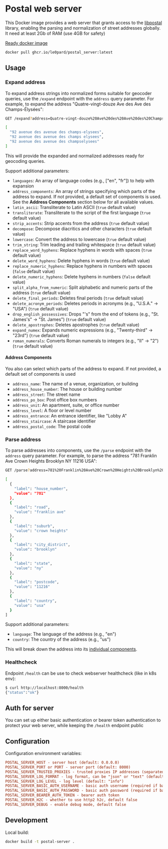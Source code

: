 # Postal web server

This Docker image provides a web server that grants access to the [libpostal](https://github.com/openvenues/libpostal) library, enabling the parsing and normalization of street addresses globally. It need at least 2Gb of RAM (use 4GB for safety)

[Ready docker image](https://github.com/le0pard/postal_server/pkgs/container/postal_server)

```bash
docker pull ghcr.io/le0pard/postal_server:latest
```

## Usage

### Expand address

To expand address strings into normalized forms suitable for geocoder queries, use the `/expand` endpoint with the `address` query parameter. For example, to expand the address "Quatre-vingt-douze Ave des Ave des Champs-Élysées":

```bash
GET /expand?address=Quatre-vingt-douze%20Ave%20des%20Ave%20des%20Champs-Élysées

[
  "92 avenue des avenue des champs-elysees",
  "92 avenue des avenue des champs elysees",
  "92 avenue des avenue des champselysees"
]
```

This will provide the expanded and normalized addresses ready for geocoding queries.

Support additional parameters:

- `languages`: An array of language codes (e.g., ["en", "fr"]) to help with expansion
- `address_components`: An array of strings specifying which parts of the address to expand. If not provided, a default set of components is used. See the **Address Components** section below for all available values.
- `latin_ascii`: Transliterate to Latin ASCII (`true` default value)
- `transliterate`: Transliterate to the script of the first language (`true` default value)
- `strip_accents`: Strip accents from the address (`true` default value)
- `decompose`: Decompose diacritics and other characters (`true` default value)
- `lowercase`: Convert the address to lowercase (`true` default value)
- `trim_string`: Trim leading and trailing whitespace (`true` default value)
- `replace_word_hyphens`: Replace hyphens in words with spaces (`true` default value)
- `delete_word_hyphens`: Delete hyphens in words (`true` default value)
- `replace_numeric_hyphens`: Replace hyphens in numbers with spaces (`false` default value)
- `delete_numeric_hyphens`: Delete hyphens in numbers (`false` default value)
- `split_alpha_from_numeric`: Split alphabetic and numeric parts of the address (`true` default value)
- `delete_final_periods`: Deletes final periods (`true` default value)
- `delete_acronym_periods`: Deletes periods in acronyms (e.g., "U.S.A." -> "USA") (`true` default value)
- `drop_english_possessives`: Drops "'s" from the end of tokens (e.g., "St. James's" -> "St. James") (`true` default value)
- `delete_apostrophes`: Deletes apostrophes (`true` default value)
- `expand_numex`: Expands numeric expressions (e.g., "Twenty-third" -> "23rd") (`true` default value)
- `roman_numerals`: Converts Roman numerals to integers (e.g., "II" -> "2") (`true` default value)

#### Address Components

You also can select which parts of the address to expand. If not provided, a default set of components is used

- `address_name`: The name of a venue, organization, or building
- `address_house_number`: The house or building number
- `address_street`: The street name
- `address_po_box`: Post office box numbers
- `address_unit`: An apartment, suite, or office number
- `address_level`: A floor or level number
- `address_entrance`: An entrance identifier, like "Lobby A"
- `address_staircase`: A staircase identifier
- `address_postal_code`: The postal code

### Parse address

To parse addresses into components, use the `/parse` endpoint with the `address` query parameter. For example, to parse the address "781 Franklin Ave Crown Heights Brooklyn NY 11216 USA":

```bash
GET /parse?address=781%20Franklin%20Ave%20Crown%20Heights%20Brooklyn%20NY%2011216%20USA

[
  {
    "label": "house_number",
    "value": "781"
  },
  {
    "label": "road",
    "value": "franklin ave"
  },
  {
    "label": "suburb",
    "value": "crown heights"
  },
  {
    "label": "city_district",
    "value": "brooklyn"
  },
  {
    "label": "state",
    "value": "ny"
  },
  {
    "label": "postcode",
    "value": "11216"
  },
  {
    "label": "country",
    "value": "usa"
  }
]
```

Support additional parameters:

- `language`: The language of the address (e.g., "en")
- `country`: The country of the address (e.g., "us")

This will break down the address into its [individual components](https://github.com/openvenues/libpostal?tab=readme-ov-file#parser-labels).

### Healthcheck

Endpoint `/health` can be use to check webserver healthcheck (like in k8s env):

```bash
$ curl http://localhost:8000/health
{"status":"ok"}
```

## Auth for server

You can set up either basic authentication or bearer token authentication to protect your web server, while keeping the `/health` endpoint public

## Configuration

Configuration environment variables:

```ini
POSTAL_SERVER_HOST - server host (default: 0.0.0.0)
POSTAL_SERVER_PORT or PORT - server port (default: 8000)
POSTAL_SERVER_TRUSTED_PROXIES - trusted proxies IP addresses (separated by comma)
POSTAL_SERVER_LOG_FORMAT - log format, can be "json" or "text" (default: "text")
POSTAL_SERVER_LOG_LEVEL - log level (default: "info")
POSTAL_SERVER_BASIC_AUTH_USERNAME - basic auth username (required if basic auth password is set)
POSTAL_SERVER_BASIC_AUTH_PASSWORD - basic auth password (required if basic auth username is set)
POSTAL_SERVER_BEARER_AUTH_TOKEN - bearer auth token
POSTAL_SERVER_H2C - whether to use http2 h2c, default false
POSTAL_SERVER_DEBUG - enable debug mode, default false
```

## Development

Local build:

```bash
docker build -t postal-server .
```
